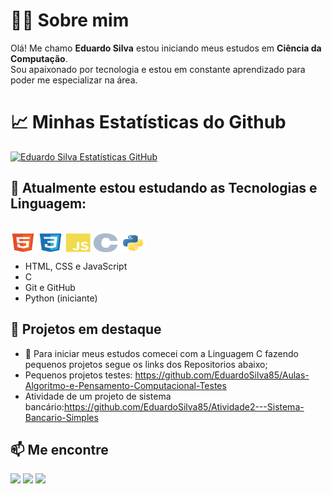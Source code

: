 # 👨‍💻 Sobre mim
  
Olá! Me chamo **Eduardo Silva** estou iniciando meus estudos em **Ciência da Computação**.  
Sou apaixonado por tecnologia e estou em constante aprendizado para poder me especializar na área.  
  
  
# 📈 Minhas Estatísticas do Github

<div>
  
<a href="https://github.com/EduardoSilva85">
  
  [![Eduardo Silva Estatísticas GitHub](https://github-readme-stats.vercel.app/api?username=EduardoSilva85&show_icons=true&theme=dark&locale=pt-br&include_all_commits=true)](https://github.com/EduardoSilva85/github-readme-stats)

</div>

## 🧰 Atualmente estou estudando as Tecnologias e Linguagem:

<div style="display: inline_block"><br>
 
  <img align="center" alt="Rafa-HTML" height="30" width="40" src="https://raw.githubusercontent.com/devicons/devicon/master/icons/html5/html5-original.svg">
  <img align="center" alt="Rafa-CSS" height="30" width="40" src="https://raw.githubusercontent.com/devicons/devicon/master/icons/css3/css3-original.svg">
  <img align="center" alt="Rafa-Js" height="30" width="40" src="https://raw.githubusercontent.com/devicons/devicon/master/icons/javascript/javascript-plain.svg">
  <img align="center" alt="Rafa-React" height="30" width="40" src="https://raw.githubusercontent.com/devicons/devicon/54cfe13ac10eaa1ef817a343ab0a9437eb3c2e08/icons/c/c-original.svg">
  <img align="center" alt="Rafa-Python" height="30" width="40" src="https://raw.githubusercontent.com/devicons/devicon/master/icons/python/python-original.svg">

</div>

<p>

- HTML, CSS e JavaScript
- C
- Git e GitHub
- Python (iniciante)

</p>

## 🚀 Projetos em destaque

- 🧮 Para iniciar meus estudos comecei com a Linguagem C fazendo pequenos projetos segue os links dos Repositorios abaixo;  
- Pequenos projetos testes: <https://github.com/EduardoSilva85/Aulas-Algoritmo-e-Pensamento-Computacional-Testes>  
- Atividade de um projeto de sistema bancário:<https://github.com/EduardoSilva85/Atividade2---Sistema-Bancario-Simples>  

## 📫 Me encontre

<div> 
 
  <a href="https://www.instagram.com/eduardo.sn85" target="_blank"><img src="https://img.shields.io/badge/-Instagram-%23E4405F?style=for-the-badge&logo=instagram&logoColor=white" target="_blank"></a>
  <a href = "mailto:eduardosilva852515@gmail.com"><img src="https://img.shields.io/badge/-Gmail-%23333?style=for-the-badge&logo=gmail&logoColor=white" target="_blank"></a>
  <a href="https://linkedin.com/in/eduardo-sn-098123-silva" target="_blank"><img src="https://img.shields.io/badge/-LinkedIn-%230077B5?style=for-the-badge&logo=linkedin&logoColor=white" target="_blank"></a> 
  
</div>


